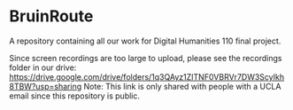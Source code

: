 # BruinRoute
A repository containing all our work for Digital Humanities 110 final project.

Since screen recordings are too large to upload, please see the recordings folder in our drive: https://drive.google.com/drive/folders/1q3QAyz1ZITNF0VBRVr7DW3ScyIkh8TBW?usp=sharing
Note: This link is only shared with people with a UCLA email since this repository is public.
